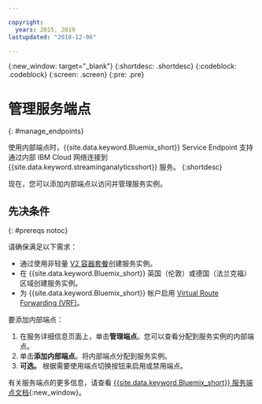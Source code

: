 ```yaml
---

copyright:
  years: 2015, 2019
lastupdated: "2018-12-06"

---
```


<!-- Attribute definitions -->
{:new_window: target="_blank"}
{:shortdesc: .shortdesc}
{:codeblock: .codeblock}
{:screen: .screen}
{:pre: .pre}

# 管理服务端点
{: #manage_endpoints}

使用内部端点时，{{site.data.keyword.Bluemix_short}} Service Endpoint 支持通过内部 IBM Cloud 网络连接到 {{site.data.keyword.streaminganalyticsshort}} 服务。
{:shortdesc}

现在，您可以添加内部端点以访问并管理服务实例。

## 先决条件
{: #prereqs notoc}

请确保满足以下需求：
- 通过使用非轻量 [V2 容器套餐](/docs/services/StreamingAnalytics?topic=StreamingAnalytics-service_plans#service_plans)创建服务实例。
- 在 {{site.data.keyword.Bluemix_short}} 英国（伦敦）或德国（法兰克福）区域创建服务实例。
- 为 {{site.data.keyword.Bluemix_short}} 帐户启用 [Virtual Route Forwarding (VRF)](/docs/infrastructure/direct-link?topic=direct-link-overview-of-virtual-routing-and-forwarding-vrf-on-ibm-cloud#overview-of-virtual-routing-and-forwarding-vrf-on-ibm-cloud)。


要添加内部端点：

1. 在服务详细信息页面上，单击**管理端点**。您可以查看分配到服务实例的内部端点。
2. 单击**添加内部端点**。将内部端点分配到服务实例。
3. **可选。** 根据需要使用端点切换按钮来启用或禁用端点。


有关服务端点的更多信息，请查看 [{{site.data.keyword.Bluemix_short}} 服务端点文档](/docs/services/service-endpoint?topic=about){:new_window}。

